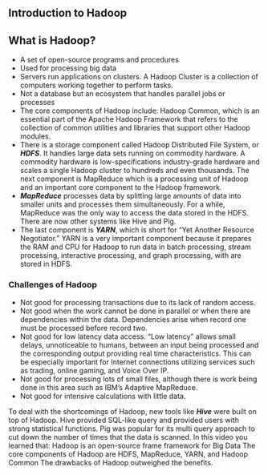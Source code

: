 ## Introduction to Hadoop

## What is Hadoop?
* A set of open-source programs and procedures
* Used for processing big data
* Servers run applications on clusters. A Hadoop Cluster is a collection of computers working together to perform tasks.
* Not a database but an ecosystem that handles parallel jobs or processes
* The core components of Hadoop include: Hadoop Common, which is an essential part of the Apache Hadoop Framework that refers to the collection of common utilities and libraries that support other Hadoop modules.
* There is a storage component called Hadoop Distributed File System, or ***HDFS***. It handles large data sets running on commodity hardware. A commodity hardware is low-specifications industry-grade hardware and scales a single Hadoop cluster to hundreds and even thousands. The next component is MapReduce which is a processing unit of Hadoop and an important core component to the Hadoop framework.
* ***MapReduce*** processes data by splitting large amounts of data into smaller units and processes them simultaneously. For a while, MapReduce was the only way to access the data stored in the HDFS. There are now other systems like Hive and Pig.
* The last component is ***YARN***, which is short for “Yet Another Resource Negotiator.” YARN is a very important component because it prepares the RAM and CPU for Hadoop to run data in batch processing, stream processing, interactive processing, and graph processing, with are stored in HDFS.

### Challenges of Hadoop
* Not good for processing transactions due to its lack of random access. 
* Not good when the work cannot be done in parallel or when there are dependencies within the data. Dependencies arise when record one must be processed before record two. 
* Not good for low latency data access. “Low latency” allows small delays, unnoticeable to humans, between an input being processed and the corresponding output providing real time characteristics. This can be especially important for Internet connections utilizing services such as trading, online gaming, and Voice Over IP.
* Not good for processing lots of small files, although there is work being done in this area such as IBM’s Adaptive MapReduce.
* Not good for intensive calculations with little data.

To deal with the shortcomings of Hadoop, new tools like ***Hive*** were built on top of Hadoop. Hive provided SQL-like query and provided users with strong statistical functions. Pig was popular for its multi query approach to cut down the number of times that the data is scanned. In this video you learned that: Hadoop is an open-source frame framework for Big Data The core components of Hadoop are HDFS, MapReduce, YARN, and Hadoop Common The drawbacks of Hadoop outweighed the benefits.
